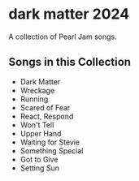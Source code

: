 # dark matter 2024

A collection of Pearl Jam songs.

## Songs in this Collection

- Dark Matter
- Wreckage
- Running
- Scared of Fear
- React, Respond
- Won't Tell
- Upper Hand
- Waiting for Stevie
- Something Special
- Got to Give
- Setting Sun
